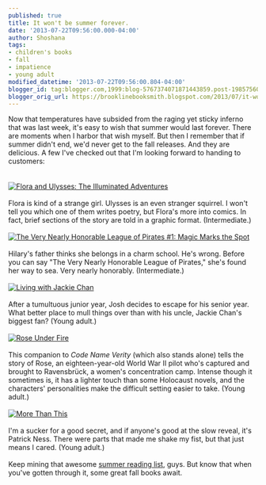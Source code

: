 ```yaml
---
published: true
title: It won't be summer forever.
date: '2013-07-22T09:56:00.000-04:00'
author: Shoshana
tags:
- children's books
- fall
- impatience
- young adult
modified_datetime: '2013-07-22T09:56:00.804-04:00'
blogger_id: tag:blogger.com,1999:blog-5767374071871443859.post-1985756028886815034
blogger_orig_url: https://brooklinebooksmith.blogspot.com/2013/07/it-wont-be-summer-forever.html
---
```


Now that temperatures have subsided from the raging yet sticky inferno that was last week, it's easy to wish that summer would last forever. There are moments when I harbor that wish myself. But then I remember that if summer didn't end, we'd never get to the fall releases. And they are delicious. A few I've checked out that I'm looking forward to handing to customers:<br /><br /><br /><a href="https://www.brooklinebooksmith-shop.com/book/v/9780763660406"><img src="https://images.booksense.com/images/books/406/660/FC9780763660406.JPG" title="Flora and Ulysses: The Illuminated Adventures" /></a><br /><br />Flora is kind of a strange girl. Ulysses is an even stranger squirrel. I won't tell you which one of them writes poetry, but Flora's more into comics. In fact, brief sections of the story are told in a graphic format. (Intermediate.)<br /><br /><a href="https://www.brooklinebooksmith-shop.com/book/v/9780062194343"><img src="https://images.booksense.com/images/books/343/194/FC9780062194343.JPG" title="The Very Nearly Honorable League of Pirates #1: Magic Marks the Spot" /></a><br /><br />Hilary's father thinks she belongs in a charm school. He's wrong. Before you can say "The Very Nearly Honorable League of Pirates," she's found her way to sea. Very nearly honorably. (Intermediate.)<br /><br /><a href="https://www.brooklinebooksmith-shop.com/book/v/9780763662806"><img src="https://images.booksense.com/images/books/806/662/FC9780763662806.JPG" title="Living with Jackie Chan" /></a><br /><br />After a tumultuous junior year, Josh decides to escape for his senior year. What better place to mull things over than with his uncle, Jackie Chan's biggest fan? (Young adult.)<br /><br /><a href="https://www.brooklinebooksmith-shop.com/book/v/9781423183099"><img src="https://images.booksense.com/images/books/099/183/FC9781423183099.JPG" title="Rose Under Fire" /></a><br /><br />This companion to <em>Code Name Verity</em> (which also stands alone) tells the story of Rose, an eighteen-year-old&nbsp;World War II pilot who's captured and brought to Ravensbrück, a women's concentration camp. Intense though it sometimes is, it has a lighter touch than some Holocaust novels, and the characters' personalities make the difficult setting easier to take. (Young adult.)<br /><br /><a href="https://www.brooklinebooksmith-shop.com/book/v/9780763662585"><img src="https://images.booksense.com/images/books/585/662/FC9780763662585.JPG" title="More Than This" /></a><br /><br />I'm a sucker for a good secret, and if anyone's good at the slow reveal, it's Patrick Ness. There were parts that made me shake my fist, but that just means I cared. (Young adult.)<br /><br />Keep mining that awesome <a href="https://brooklinesummerreading.weebly.com/">summer reading list</a>, guys. But know that when you've gotten through it, some great fall books await.